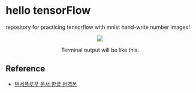 # hello tensorFlow

repository for practicing tensorflow with mnist hand-write number images!
<p align="center">
    <img src ="https://github.com/Lenir/hello_tensorFlow/blob/master/terminaloutput.png"/>
</p>
<p align="center">
Terminal output will be like this.
</p>

## Reference

- [텐서플로우 문서 한글 번역본](https://www.gitbook.com/book/tensorflowkorea/tensorflow-kr)
